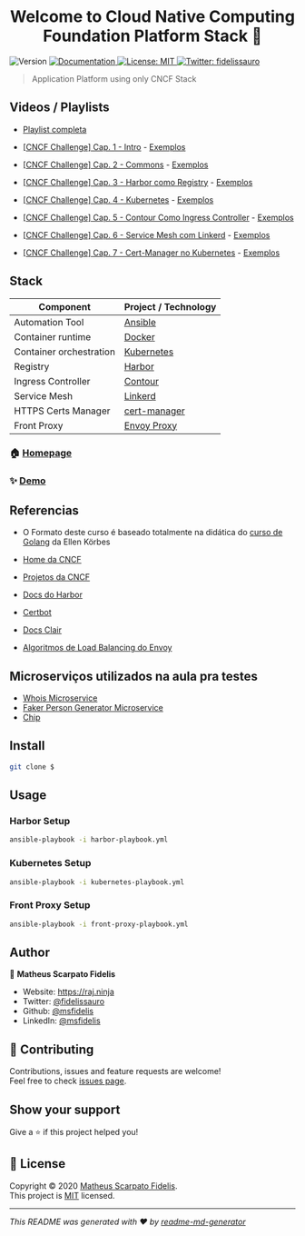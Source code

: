 <h1 align="center">Welcome to Cloud Native Computing Foundation Platform Stack 👋</h1>
<p>
  <img alt="Version" src="https://img.shields.io/badge/version-v0-blue.svg?cacheSeconds=2592000" />
  <a href="/" target="_blank">
    <img alt="Documentation" src="https://img.shields.io/badge/documentation-yes-brightgreen.svg" />
  </a>
  <a href="/LICENSE" target="_blank">
    <img alt="License: MIT" src="https://img.shields.io/badge/License-MIT-yellow.svg" />
  </a>
  <a href="https://twitter.com/fidelissauro" target="_blank">
    <img alt="Twitter: fidelissauro" src="https://img.shields.io/twitter/follow/fidelissauro.svg?style=social" />
  </a>
</p>

> Application Platform using only CNCF Stack 

## Videos / Playlists

* [Playlist completa](https://www.youtube.com/playlist?list=PLsyPhquWMjqEBjY0neO8R7qGIRP0Kkwm3)

* [[CNCF Challenge] Cap. 1 - Intro](https://www.youtube.com/watch?v=pFstphlh5A8&list=PLsyPhquWMjqGk4yowFg-9vvpgwjZH_PBt&index=2&t=0s) - [Exemplos](https://github.com/msfidelis/cncf-platform-stack/tree/cap01_intro)

* [[CNCF Challenge] Cap. 2 - Commons](https://www.youtube.com/watch?v=rpHuIlN46zg&list=PLsyPhquWMjqFIP7jcBz52tqJpgRjuxDKo) - [Exemplos](https://github.com/msfidelis/cncf-platform-stack/tree/cap02_commons)

* [[CNCF Challenge] Cap. 3 - Harbor como Registry](https://www.youtube.com/watch?v=c-1Xw7TcrCs&list=PLsyPhquWMjqEdJHownusV1NMtCycZELEI) - [Exemplos](https://github.com/msfidelis/cncf-platform-stack/tree/cap03_harbor)

* [[CNCF Challenge] Cap. 4 - Kubernetes](https://www.youtube.com/watch?v=p4cUYARKlxA&list=PLsyPhquWMjqGKDaalHH-BAZjkLRT_hDvH) - [Exemplos](https://github.com/msfidelis/cncf-platform-stack/tree/cap04_k8s)

* [[CNCF Challenge] Cap. 5 - Contour Como Ingress Controller](https://www.youtube.com/playlist?list=PLsyPhquWMjqGN8d-ETwiw28p0xFfy9vJC) - [Exemplos](https://github.com/msfidelis/cncf-platform-stack/tree/cap05_contour)

* [[CNCF Challenge] Cap. 6 - Service Mesh com Linkerd](https://www.youtube.com/playlist?list=PLsyPhquWMjqGe0E8SiWh3Rv_B0lxwmL2O) - [Exemplos](https://github.com/msfidelis/cncf-platform-stack/tree/cap06_linkerd)

* [[CNCF Challenge] Cap. 7 - Cert-Manager no Kubernetes](https://www.youtube.com/playlist?list=PLsyPhquWMjqFlrDXS0_DUsUntOb0BADrh) - [Exemplos](https://github.com/msfidelis/cncf-platform-stack/tree/cap07_cert_manager)


## Stack

| Component                 | Project / Technology                      |
| --------------------------|-------------------------------------------|
| Automation Tool           | [Ansible](https://www.ansible.com)        |
| Container runtime         | [Docker](https://www.docker.com)          |
| Container orchestration   | [Kubernetes](https://kubernetes.io)       |
| Registry                  | [Harbor](https://goharbor.io)             |
| Ingress Controller        | [Contour](https://projectcontour.io)      |
| Service Mesh              | [Linkerd](https://linkerd.io)             |
| HTTPS Certs Manager       | [cert-manager](https://cert-manager.io/)  |
| Front Proxy               | [Envoy Proxy](https://www.envoyproxy.io)  |

### 🏠 [Homepage](/)

### ✨ [Demo](/)

## Referencias

* O Formato deste curso é baseado totalmente na didática  do [curso de Golang](https://www.youtube.com/watch?v=WiGU_ZB-u0w&list=PLCKpcjBB_VlBsxJ9IseNxFllf-UFEXOdg) da Ellen Körbes

* [Home da CNCF](https://www.cncf.io)
* [Projetos da CNCF](https://www.cncf.io/projects)
* [Docs do Harbor](https://goharbor.io/docs/1.10/)
* [Certbot](https://certbot.eff.org/docs/)
* [Docs Clair](https://github.com/quay/clair/tree/master/Documentation)
* [Algoritmos de Load Balancing do Envoy](https://www.envoyproxy.io/docs/envoy/latest/intro/arch_overview/upstream/load_balancing/load_balancers)

## Microserviços utilizados na aula pra testes 

* [Whois Microservice](https://github.com/msfidelis/microservice-nadave-whois)
* [Faker Person Generator Microservice](https://github.com/msfidelis/microservice-nadave-fake-person)
* [Chip](https://github.com/msfidelis/chip)

## Install

```sh
git clone $
```

## Usage

### Harbor Setup 

```sh
ansible-playbook -i harbor-playbook.yml
```

### Kubernetes Setup

```sh
ansible-playbook -i kubernetes-playbook.yml
```

### Front Proxy Setup

```sh
ansible-playbook -i front-proxy-playbook.yml
```

## Author

👤 **Matheus Scarpato Fidelis**

* Website: https://raj.ninja
* Twitter: [@fidelissauro](https://twitter.com/fidelissauro)
* Github: [@msfidelis](https://github.com/msfidelis)
* LinkedIn: [@msfidelis](https://linkedin.com/in/msfidelis)

## 🤝 Contributing

Contributions, issues and feature requests are welcome!<br />Feel free to check [issues page](/issues). 

## Show your support

Give a ⭐️ if this project helped you!

## 📝 License

Copyright © 2020 [Matheus Scarpato Fidelis](https://github.com/msfidelis).<br />
This project is [MIT](/LICENSE) licensed.

***
_This README was generated with ❤️ by [readme-md-generator](https://github.com/kefranabg/readme-md-generator)_